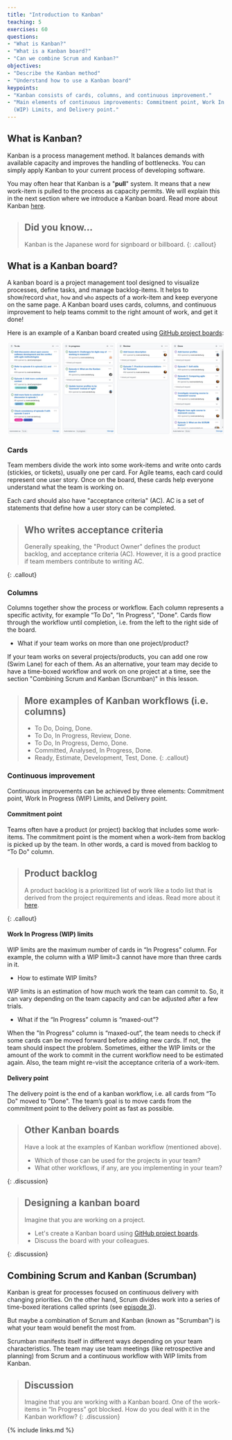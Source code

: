 ```yaml
---
title: "Introduction to Kanban"
teaching: 5
exercises: 60
questions:
- "What is Kanban?"
- "What is a Kanban board?"
- "Can we combine Scrum and Kanban?"
objectives:
- "Describe the Kanban method"
- "Understand how to use a Kanban board"
keypoints:
- "Kanban consists of cards, columns, and continuous improvement."
- "Main elements of continuous improvements: Commitment point, Work In Progress
  (WIP) Limits, and Delivery point."
---
```


## What is Kanban?

Kanban is a process management method. It balances demands with available
capacity and improves the handling of bottlenecks. You can simply apply Kanban to
your current process of developing software.

You may often hear that Kanban is a "**pull**" system. It means that a new work-item
is pulled to the process as capacity permits. We will explain this in the next
section where we introduce a Kanban board. Read more about Kanban
[here](https://www.atlassian.com/agile/kanban).

> ## Did you know...
>
> Kanban is the Japanese word for signboard or billboard.
{: .callout}

## What is a Kanban board?

A kanban board is a project management tool designed to visualize processes,
define tasks, and manage backlog-items. It helps to show/record `what`, `how`
and `who` aspects of a work-item and keep everyone on the same page. A Kanban
board uses cards, columns, and continuous improvement to help teams commit to
the right amount of work, and get it done!

Here is an example of a Kanban board created using
[GitHub project boards](https://docs.github.com/en/issues/organizing-your-work-with-project-boards):

![Kanban board](../fig/kanban_board.png)

### Cards

Team members divide the work into some work-items and write onto cards
(stickies, or tickets), usually one per card. For Agile teams, each card could
represent one user story. Once on the board, these cards help everyone
understand what the team is working on.

Each card should also have "acceptance criteria" (AC). AC is a set of
statements that define how a user story can be completed.

> ## Who writes acceptance criteria
>
> Generally speaking, the "Product Owner" defines the product backlog, and
> acceptance criteria (AC). However, it is a good practice if team members
> contribute to writing AC.
>
{: .callout}

### Columns

Columns together show the process or workflow. Each column represents a specific
activity, for example “To Do", “In Progress”, "Done". Cards flow through the
workflow until completion, i.e. from the left to the right side of the board.

- What if your team works on more than one project/product?

If your team works on several projects/products, you can add one row (Swim Lane)
for each of them. As an alternative, your team may decide to have a time-boxed
workflow and work on one project at a time, see the section "Combining Scrum and
Kanban (Scrumban)" in this lesson.

> ## More examples of Kanban workflows (i.e. columns)
>
> - To Do, Doing, Done.
> - To Do, In Progress, Review, Done.
> - To Do, In Progress, Demo, Done.
> - Committed, Analysed, In Progress, Done.
> - Ready, Estimate, Development, Test, Done.
{: .callout}

### Continuous improvement

Continuous improvements can be achieved by three elements: Commitment point, Work
In Progress (WIP) Limits, and Delivery point.

#### Commitment point

Teams often have a product (or project) backlog that includes some work-items.
The commitment point is the moment when a work-item from backlog is picked up by
the team. In other words, a card is moved from backlog to “To Do" column.

> ## Product backlog
>
> A product backlog is a prioritized list of work like a todo list that is
> derived from the project requirements and ideas.
> Read more about it [here](https://www.atlassian.com/agile/scrum/backlogs).
>
{: .callout}

#### Work In Progress (WIP) limits

WIP limits are the maximum number of cards in “In Progress” column. For example,
the column with a WIP limit=3 cannot have more than three cards in it.

 - How to estimate WIP limits?

 WIP limits is an estimation of how much work the team can commit to. So, it can
   vary depending on the team capacity and can be adjusted after a few trials.

- What if the “In Progress” column is “maxed-out”?

When the "In Progress” column is “maxed-out”, the team needs to check if some
  cards can be moved forward before adding new cards. If not, the team should
  inspect the problem. Sometimes, either the WIP limits or the amount of the
  work to commit in the current workflow need to be estimated again. Also, the
  team might re-visit the acceptance criteria of a work-item.

#### Delivery point

The delivery point is the end of a kanban workflow, i.e. all cards from “To Do"
moved to "Done". The team’s goal is to move cards from the commitment point to
the delivery point as fast as possible.

> ## Other Kanban boards
>
> Have a look at the examples of Kanban workflow (mentioned above).
>
> - Which of those can be used for the projects in your team?
> - What other workflows, if any, are you implementing in your team?
>
{: .discussion}

> ## Designing a kanban board
>
> Imagine that you are working on a project.
>
> - Let's create a Kanban board using
[GitHub project boards](https://docs.github.com/en/issues/organizing-your-work-with-project-boards).
> - Discuss the board with your colleagues.
>
{: .discussion}

## Combining Scrum and Kanban (Scrumban)

Kanban is great for processes focused on continuous delivery with changing
priorities. On the other hand, Scrum divides work into a series of time-boxed
iterations called sprints (see [episode 3](./03-scrum-into.md)).

But maybe a combination of Scrum and Kanban (known as "Scrumban") is what
your team would benefit the most from.

Scrumban manifests itself in different ways depending on your team
characteristics. The team may use team meetings (like retrospective and
planning) from Scrum and a continuous workflow with WIP limits from Kanban.

> ## Discussion
>
> Imagine that you are working with a Kanban board. One of the work-items in “In
> Progress” got blocked. How do you deal with it in the Kanban workflow?
{: .discussion}

{% include links.md %}
